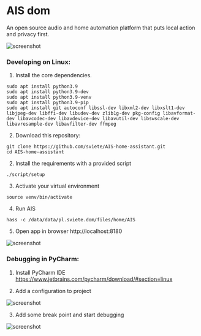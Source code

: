 AIS dom
=================================================================================

An open source audio and home automation platform that puts local action and privacy first.

![screenshot](https://raw.github.com/sviete/AIS-home-assistant/master/docs/screenshots.png)


### Developing on Linux:

1. Install the core dependencies.
```
sudo apt install python3.9
sudo apt install python3.9-dev
sudo apt install python3.9-venv
sudo apt install python3.9-pip
sudo apt install git autoconf libssl-dev libxml2-dev libxslt1-dev libjpeg-dev libffi-dev libudev-dev zlib1g-dev pkg-config libavformat-dev libavcodec-dev libavdevice-dev libavutil-dev libswscale-dev libavresample-dev libavfilter-dev ffmpeg
```

2. Download this repository:
```
git clone https://github.com/sviete/AIS-home-assistant.git
cd AIS-home-assistant
```

2. Install the requirements with a provided script

```
./script/setup
```

3. Activate your virtual environment
```
source venv/bin/activate
```

4. Run AIS
```
hass -c /data/data/pl.sviete.dom/files/home/AIS

```

5. Open app in browser http://localhost:8180

![screenshot](https://raw.github.com/sviete/AIS-home-assistant/beta/docs/dev.png)


### Debugging in PyCharm:

1. Install PyCharm IDE
https://www.jetbrains.com/pycharm/download/#section=linux

2. Add a configuration to project

![screenshot](https://raw.github.com/sviete/AIS-home-assistant/beta/docs/ide.png)

3. Add some break point and start debugging

![screenshot](https://raw.github.com/sviete/AIS-home-assistant/beta/docs/debug.png)
